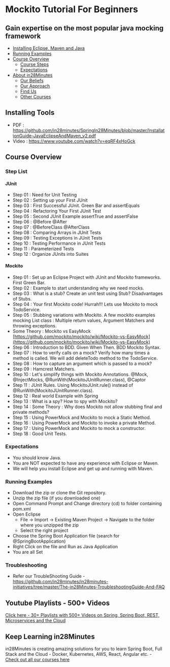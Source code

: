 # Mockito Tutorial For Beginners



## Gain expertise on the most popular java mocking framework

* [Installing Eclipse, Maven and Java](#installing-tools)
* [Running Examples](#running-examples)
* [Course Overview](#course-overview)
  - [Course Steps](#step-list)
  - [Expectations](#expectations)
* [About in28Minutes](#about-in28minutes)
  - [Our Beliefs](#our-beliefs)
  - [Our Approach](#our-approach)
  - [Find Us](#useful-links)
  - [Other Courses](#other-courses)

## Installing Tools
- PDF : https://github.com/in28minutes/SpringIn28Minutes/blob/master/InstallationGuide-JavaEclipseAndMaven_v2.pdf
- Video : https://www.youtube.com/watch?v=eqRF4xHoGck

## Course Overview
### Step List

#### JUnit
- Step 01 : Need for Unit Testing
- Step 02 : Setting up your First JUnit
- Step 03 : First Successful JUnit. Green Bar and assertEquals
- Step 04 : Refactoring Your First JUnit Test
- Step 05 : Second JUnit Example   assertTrue and assertFalse
- Step 06 : @Before @After
- Step 07 : @BeforeClass @AfterClass
- Step 08 : Comparing Arrays in JUnit Tests
- Step 09 : Testing Exceptions in JUnit Tests
- Step 10 : Testing Performance in JUnit Tests
- Step 11 : Parameterized Tests
- Step 12 : Organize JUnits into Suites

#### Mockito
- Step 01 : Set up an Eclipse Project with JUnit and Mockito frameworks. First Green Bar.
- Step 02 : Example to start understanding why we need mocks.
- Step 03 : What is a stub? Create an unit test using Stub? Disadvantages of Stubs.
- Step 04 : Your first Mockito code! Hurrah!!! Lets use Mockito to mock TodoService.
- Step 05 : Stubbing variations with Mockito. A few mockito examples mocking List class : Multiple return values, Argument Matchers and throwing exceptions.
- Some Theory : Mockito vs EasyMock [https://github.com/mockito/mockito/wiki/Mockito-vs-EasyMock](https://github.com/mockito/mockito/wiki/Mockito-vs-EasyMock)
- Step 06 : Introduction to BDD. Given When Then. BDD Mockito Syntax.
- Step 07 : How to verify calls on a mock? Verify how many times a method is called. We will add deleteTodo method to the TodoService.
- Step 08 : How to capture an argument which is passed to a mock?
- Step 09 : Hamcrest Matchers.
- Step 10 : Let's simplify things with Mockito Annotations. @Mock, @InjectMocks, @RunWith(MockitoJUnitRunner.class), @Captor
- Step 11 : JUnit Rules. Using MockitoJUnit.rule() instead of @RunWith(MockitoJUnitRunner.class).
- Step 12 : Real world Example with Spring
- Step 13 : What is a spy? How to spy with Mockito?
- Step 14 : Some Theory : Why does Mockito not allow stubbing final and private methods?
- Step 15 : Using PowerMock and Mockito to mock a Static Method.
- Step 16 : Using PowerMock and Mockito to invoke a private Method.
- Step 17 : Using PowerMock and Mockito to mock a constructor.
- Step 18 : Good Unit Tests.

### Expectations
- You should know Java.
- You are NOT expected to have any experience with Eclipse or Maven.
- We will help you install Eclipse and get up and running with Maven.

### Running Examples
- Download the zip or clone the Git repository.
- Unzip the zip file (if you downloaded one)
- Open Command Prompt and Change directory (cd) to folder containing pom.xml
- Open Eclipse 
   - File -> Import -> Existing Maven Project -> Navigate to the folder where you unzipped the zip
   - Select the right project
- Choose the Spring Boot Application file (search for @SpringBootApplication)
- Right Click on the file and Run as Java Application
- You are all Set

### Troubleshooting
- Refer our TroubleShooting Guide - https://github.com/in28minutes/in28minutes-initiatives/tree/master/The-in28Minutes-TroubleshootingGuide-And-FAQ

## Youtube Playlists - 500+ Videos

[Click here - 30+ Playlists with 500+ Videos on Spring, Spring Boot, REST, Microservices and the Cloud](https://www.youtube.com/user/rithustutorials/playlists?view=1&sort=lad&flow=list)

## Keep Learning in28Minutes

in28Minutes is creating amazing solutions for you to learn Spring Boot, Full Stack and the Cloud - Docker, Kubernetes, AWS, React, Angular etc. - [Check out all our courses here](https://github.com/in28minutes/learn)
